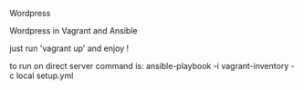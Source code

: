 Wordpress


Wordpress in Vagrant and Ansible


just run 'vagrant up' and enjoy !


to run on direct server command is:
ansible-playbook -i vagrant-inventory -c local setup.yml

